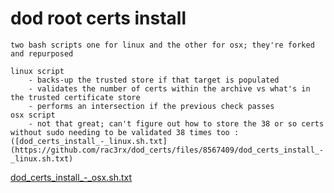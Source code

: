 # dod root certs install

    two bash scripts one for linux and the other for osx; they're forked and repurposed
    
    linux script 
        - backs-up the trusted store if that target is populated
        - validates the number of certs within the archive vs what's in the trusted certificate store
        - performs an intersection if the previous check passes
    osx script 
        - not that great; can't figure out how to store the 38 or so certs without sudo needing to be validated 38 times too :([dod_certs_install_-_linux.sh.txt](https://github.com/rac3rx/dod_certs/files/8567409/dod_certs_install_-_linux.sh.txt)
[dod_certs_install_-_osx.sh.txt](https://github.com/rac3rx/dod_certs/files/8567410/dod_certs_install_-_osx.sh.txt)

    
    
